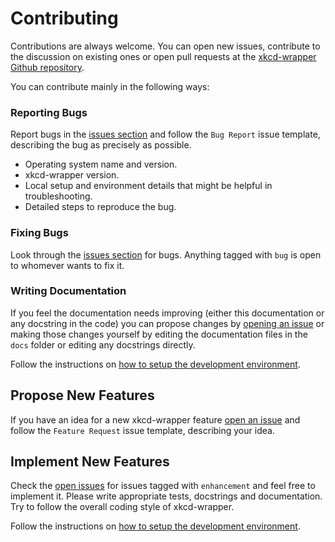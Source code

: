 # Contributing
Contributions are always welcome. You can open new issues, contribute to the discussion on existing ones or
open pull requests at the [xkcd-wrapper Github repository](https://github.com/Kronopt/xkcd-wrapper).

You can contribute mainly in the following ways:

### Reporting Bugs
Report bugs in the [issues section](https://github.com/Kronopt/xkcd-wrapper/issues)
and follow the `Bug Report` issue template, describing the bug as precisely as possible.

* Operating system name and version.
* xkcd-wrapper version.
* Local setup and environment details that might be helpful in troubleshooting.
* Detailed steps to reproduce the bug.

### Fixing Bugs
Look through the [issues section](https://github.com/Kronopt/xkcd-wrapper/issues?utf8=%E2%9C%93&q=is%3Aissue+is%3Aopen+label%3Abug)
for bugs. Anything tagged with `bug` is open to whomever wants to fix it.

### Writing Documentation
If you feel the documentation needs improving (either this documentation or any docstring in the code)
you can propose changes by [opening an issue](https://github.com/Kronopt/xkcd-wrapper/issues) or making those changes
yourself by editing the documentation files in the `docs` folder or editing any docstrings directly.

Follow the instructions on [how to setup the development environment](contributing_dev_env.md).

## Propose New Features
If you have an idea for a new xkcd-wrapper feature [open an issue](https://github.com/Kronopt/xkcd-wrapper/issues)
and follow the `Feature Request` issue template, describing your idea.

## Implement New Features
Check the [open issues](https://github.com/Kronopt/xkcd-wrapper/issues?utf8=%E2%9C%93&q=is%3Aissue+is%3Aopen+label%3Aenhancement)
for issues tagged with `enhancement` and feel free to implement it. Please write appropriate tests, docstrings and
documentation. Try to follow the overall coding style of xkcd-wrapper.

Follow the instructions on [how to setup the development environment](contributing_dev_env.md).
